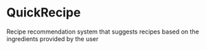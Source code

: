 # QuickRecipe
Recipe recommendation system that suggests recipes based on the ingredients provided by the user
